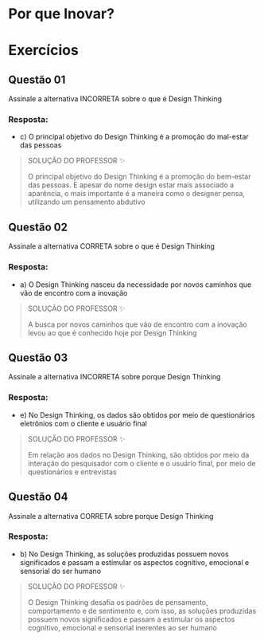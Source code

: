 # Por que Inovar?

# Exercícios


## Questão 01
Assinale a alternativa INCORRETA sobre o que é Design Thinking

### Resposta:
- c) O principal objetivo do Design Thinking é a promoção do mal-estar das pessoas

> SOLUÇÃO DO PROFESSOR ✨
>
> O principal objetivo do Design Thinking é a promoção do bem-estar das pessoas. E apesar do nome design estar mais associado a aparência, o mais importante é a maneira como o designer pensa, utilizando um pensamento abdutivo


## Questão 02
Assinale a alternativa CORRETA sobre o que é Design Thinking

### Resposta:
- a) O Design Thinking nasceu da necessidade por novos caminhos que vão de encontro com a inovação

> SOLUÇÃO DO PROFESSOR ✨
>
> A busca por novos caminhos que vão de encontro com a inovação levou ao que é conhecido hoje por Design Thinking


## Questão 03
Assinale a alternativa INCORRETA sobre porque Design Thinking

### Resposta:
- e) No Design Thinking, os dados são obtidos por meio de questionários eletrônios com o cliente e usuário final

> SOLUÇÃO DO PROFESSOR ✨
>
> Em relação aos dados no Design Thinking, são obtidos por meio da interação do pesquisador com o cliente e o usuário final, por meio de questionários e entrevistas


## Questão 04
Assinale a alternativa CORRETA sobre porque Design Thinking

### Resposta:
- b) No Design Thinking, as soluções produzidas possuem novos significados e passam a estimular os aspectos cognitivo, emocional e sensorial do ser humano

> SOLUÇÃO DO PROFESSOR ✨
>
> O Design Thinking desafia os padrões de pensamento, comportamento e de sentimento e, com isso, as soluções produzidas possuem novos significados e passam a estimular os aspectos cognitivo, emocional e sensorial inerentes ao ser humano

